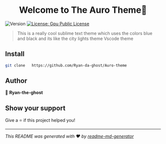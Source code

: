 <h1 align="center">Welcome to The Auro Theme👋</h1>
<p>
  <img alt="Version" src="https://img.shields.io/badge/version-1.0-blue.svg?cacheSeconds=2592000" />
  <a href="#" target="_blank">
    <img alt="License: Gpu Public License" src="https://img.shields.io/badge/License-Gpu Public License-yellow.svg" />
  </a>
</p>

> This is a really cool sublime text theme which  uses  the colors blue and black and its like the city lights theme Vscode theme

## Install

```sh
git clone   https://github.com/Ryan-da-ghost/Auro-theme
```

## Author

👤 **Ryan-the-ghost**


## Show your support

Give a ⭐️ if this project helped you!

***
_This README was generated with ❤️ by [readme-md-generator](https://github.com/kefranabg/readme-md-generator)_
